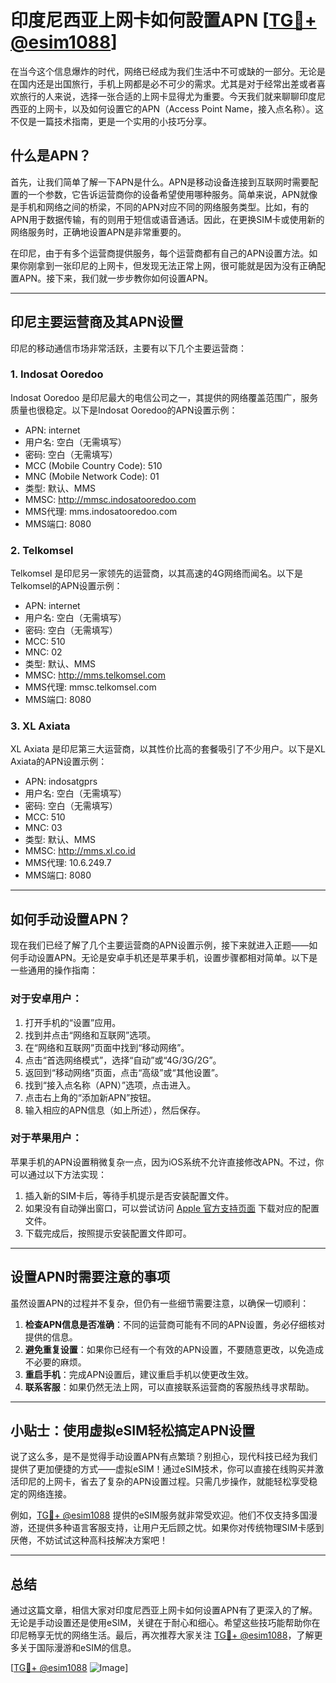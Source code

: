 # 印度尼西亚上网卡如何設置APN [[TG💪+ @esim1088](https://t.me/s/esim1088)]

在当今这个信息爆炸的时代，网络已经成为我们生活中不可或缺的一部分。无论是在国内还是出国旅行，手机上网都是必不可少的需求。尤其是对于经常出差或者喜欢旅行的人来说，选择一张合适的上网卡显得尤为重要。今天我们就来聊聊印度尼西亚的上网卡，以及如何设置它的APN（Access Point Name，接入点名称）。这不仅是一篇技术指南，更是一个实用的小技巧分享。

## 什么是APN？

首先，让我们简单了解一下APN是什么。APN是移动设备连接到互联网时需要配置的一个参数，它告诉运营商你的设备希望使用哪种服务。简单来说，APN就像是手机和网络之间的桥梁，不同的APN对应不同的网络服务类型。比如，有的APN用于数据传输，有的则用于短信或语音通话。因此，在更换SIM卡或使用新的网络服务时，正确地设置APN是非常重要的。

在印尼，由于有多个运营商提供服务，每个运营商都有自己的APN设置方法。如果你刚拿到一张印尼的上网卡，但发现无法正常上网，很可能就是因为没有正确配置APN。接下来，我们就一步步教你如何设置APN。

---

## 印尼主要运营商及其APN设置

印尼的移动通信市场非常活跃，主要有以下几个主要运营商：

### 1. Indosat Ooredoo
Indosat Ooredoo 是印尼最大的电信公司之一，其提供的网络覆盖范围广，服务质量也很稳定。以下是Indosat Ooredoo的APN设置示例：

- APN: internet
- 用户名: 空白（无需填写）
- 密码: 空白（无需填写）
- MCC (Mobile Country Code): 510
- MNC (Mobile Network Code): 01
- 类型: 默认、MMS
- MMSC: http://mmsc.indosatooredoo.com
- MMS代理: mms.indosatooredoo.com
- MMS端口: 8080

### 2. Telkomsel
Telkomsel 是印尼另一家领先的运营商，以其高速的4G网络而闻名。以下是Telkomsel的APN设置示例：

- APN: internet
- 用户名: 空白（无需填写）
- 密码: 空白（无需填写）
- MCC: 510
- MNC: 02
- 类型: 默认、MMS
- MMSC: http://mms.telkomsel.com
- MMS代理: mmsc.telkomsel.com
- MMS端口: 8080

### 3. XL Axiata
XL Axiata 是印尼第三大运营商，以其性价比高的套餐吸引了不少用户。以下是XL Axiata的APN设置示例：

- APN: indosatgprs
- 用户名: 空白（无需填写）
- 密码: 空白（无需填写）
- MCC: 510
- MNC: 03
- 类型: 默认、MMS
- MMSC: http://mms.xl.co.id
- MMS代理: 10.6.249.7
- MMS端口: 8080

---

## 如何手动设置APN？

现在我们已经了解了几个主要运营商的APN设置示例，接下来就进入正题——如何手动设置APN。无论是安卓手机还是苹果手机，设置步骤都相对简单。以下是一些通用的操作指南：

### 对于安卓用户：
1. 打开手机的“设置”应用。
2. 找到并点击“网络和互联网”选项。
3. 在“网络和互联网”页面中找到“移动网络”。
4. 点击“首选网络模式”，选择“自动”或“4G/3G/2G”。
5. 返回到“移动网络”页面，点击“高级”或“其他设置”。
6. 找到“接入点名称（APN）”选项，点击进入。
7. 点击右上角的“添加新APN”按钮。
8. 输入相应的APN信息（如上所述），然后保存。

### 对于苹果用户：
苹果手机的APN设置稍微复杂一点，因为iOS系统不允许直接修改APN。不过，你可以通过以下方法实现：

1. 插入新的SIM卡后，等待手机提示是否安装配置文件。
2. 如果没有自动弹出窗口，可以尝试访问 [Apple 官方支持页面](https://support.apple.com/) 下载对应的配置文件。
3. 下载完成后，按照提示安装配置文件即可。

---

## 设置APN时需要注意的事项

虽然设置APN的过程并不复杂，但仍有一些细节需要注意，以确保一切顺利：

1. **检查APN信息是否准确**：不同的运营商可能有不同的APN设置，务必仔细核对提供的信息。
2. **避免重复设置**：如果你已经有一个有效的APN设置，不要随意更改，以免造成不必要的麻烦。
3. **重启手机**：完成APN设置后，建议重启手机以使更改生效。
4. **联系客服**：如果仍然无法上网，可以直接联系运营商的客服热线寻求帮助。

---

## 小贴士：使用虚拟eSIM轻松搞定APN设置

说了这么多，是不是觉得手动设置APN有点繁琐？别担心，现代科技已经为我们提供了更加便捷的方式——虚拟eSIM！通过eSIM技术，你可以直接在线购买并激活印尼的上网卡，省去了复杂的APN设置过程。只需几步操作，就能轻松享受稳定的网络连接。

例如，[TG💪+ @esim1088](https://t.me/s/esim1088) 提供的eSIM服务就非常受欢迎。他们不仅支持多国漫游，还提供多种语言客服支持，让用户无后顾之忧。如果你对传统物理SIM卡感到厌倦，不妨试试这种高科技解决方案吧！

---

## 总结

通过这篇文章，相信大家对印度尼西亚上网卡如何设置APN有了更深入的了解。无论是手动设置还是使用eSIM，关键在于耐心和细心。希望这些技巧能帮助你在印尼畅享无忧的网络生活。最后，再次推荐大家关注 [TG💪+ @esim1088](https://t.me/s/esim1088)，了解更多关于国际漫游和eSIM的信息。

[[TG💪+ @esim1088](https://t.me/s/esim1088) ![Image](https://i.postimg.cc/4NQfJmqS/Snipaste-2025-05-13-00-14-12.png)]